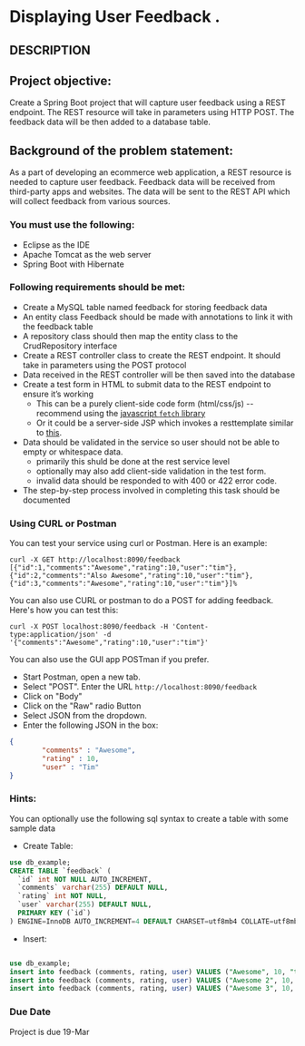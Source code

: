 # Displaying User Feedback .
## DESCRIPTION

## Project objective:

Create a Spring Boot project that will capture user feedback using a REST endpoint. The REST resource will take in parameters using HTTP POST. The feedback data will be then added to a database table.


## Background of the problem statement:

As a part of developing an ecommerce web application, a REST resource is needed to capture user feedback. Feedback data will be received from third-party apps and websites. The data will be sent to the REST API which will collect feedback from various sources.


### You must use the following:

 *  Eclipse as the IDE
 *  Apache Tomcat as the web server
 *  Spring Boot with Hibernate


### Following requirements should be met:

 *  Create a MySQL table named feedback for storing feedback data
 *  An entity class Feedback should be made with annotations to link it with the feedback table
 *  A repository class should then map the entity class to the CrudRepository interface
 *  Create a REST controller class to create the REST endpoint. It should take in parameters using the POST protocol
 *  Data received in the REST controller will be then saved into the database
 *  Create a test form in HTML to submit data to the REST endpoint to ensure it’s working
    - This can be a purely client-side code form (html/css/js) -- recommend using the [javascript `fetch` library](https://developer.mozilla.org/en-US/docs/Web/API/Fetch_API/Using_Fetch)
    - Or it could be a server-side JSP which invokes a resttemplate similar to [this](https://github.com/timfox456/java-fsd-phase3/blob/main/RestExample/src/main/java/com/example/RestExample/services/QuoteService.java).
 * Data should be validated in the service so user should not be able to empty or whitespace data.
    - primarily this shuld be done at the rest service level
    - optionally may also add client-side validation in the test form.
    - invalid data should be responded to with 400 or 422 error code.
 *  The step-by-step process involved in completing this task should be documented


### Using CURL or Postman

 You can test your service using curl or Postman.  Here is an example:

```console
curl -X GET http://localhost:8090/feedback
[{"id":1,"comments":"Awesome","rating":10,"user":"tim"},{"id":2,"comments":"Also Awesome","rating":10,"user":"tim"},{"id":3,"comments":"Awesome","rating":10,"user":"tim"}]%
```

You can also use CURL or postman to do a POST for adding feedback.  Here's how you can test this:

```console
curl -X POST localhost:8090/feedback -H 'Content-type:application/json' -d '{"comments":"Awesome","rating":10,"user":"tim"}'
```

You can also use the GUI app POSTman if you prefer.
 * Start Postman, open a new tab.
 * Select "POST". Enter the URL `http://localhost:8090/feedback`
 * Click on "Body"
 * Click on the "Raw" radio Button
 * Select JSON from the dropdown.
 * Enter the following JSON in the box:

```json
{
        "comments" : "Awesome",
        "rating" : 10,
        "user" : "Tim"
}
```



### Hints:

You can optionally use  the following sql syntax to create a table with some sample data

 * Create Table:

```sql
use db_example;
CREATE TABLE `feedback` (
  `id` int NOT NULL AUTO_INCREMENT,
  `comments` varchar(255) DEFAULT NULL,
  `rating` int NOT NULL,
  `user` varchar(255) DEFAULT NULL,
  PRIMARY KEY (`id`)
) ENGINE=InnoDB AUTO_INCREMENT=4 DEFAULT CHARSET=utf8mb4 COLLATE=utf8mb4_0900_ai_ci ;

```

 * Insert:

```sql

use db_example;
insert into feedback (comments, rating, user) VALUES ("Awesome", 10, "tim");
insert into feedback (comments, rating, user) VALUES ("Awesome 2", 10, "tim");
insert into feedback (comments, rating, user) VALUES ("Awesome 3", 10, "tim");
```
 

### Due Date
Project is due 19-Mar
